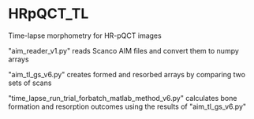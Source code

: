# HRpQCT_TL
Time-lapse morphometry for HR-pQCT images

"aim_reader_v1.py" reads Scanco AIM files and convert them to numpy arrays

"aim_tl_gs_v6.py" creates formed and resorbed arrays by comparing two sets of scans

"time_lapse_run_trial_forbatch_matlab_method_v6.py" calculates bone formation and resorption outcomes using the results of "aim_tl_gs_v6.py"
